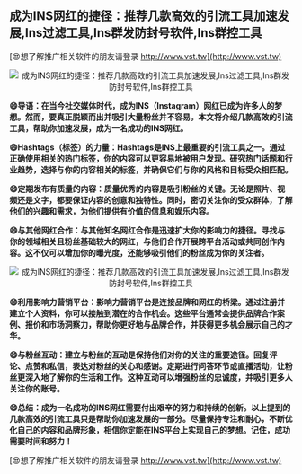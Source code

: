 ## **成为INS网红的捷径：推荐几款高效的引流工具加速发展,Ins过滤工具,Ins群发防封号软件,Ins群控工具**

[😍想了解推广相关软件的朋友请登录 http://www.vst.tw](http://www.vst.tw)

 <center><img src="https://vst.tw/MP4/tuiguang/png/2.png" alt="成为INS网红的捷径：推荐几款高效的引流工具加速发展,Ins过滤工具,Ins群发防封号软件,Ins群控工具"></center>

**😄导语：在当今社交媒体时代，成为INS（Instagram）网红已成为许多人的梦想。然而，要真正脱颖而出并吸引大量粉丝并不容易。本文将介绍几款高效的引流工具，帮助你加速发展，成为一名成功的INS网红。**

**😄Hashtags（标签）的力量：Hashtags是INS上最重要的引流工具之一。通过正确使用相关的热门标签，你的内容可以更容易地被用户发现。研究热门话题和行业趋势，选择与你的内容相关的标签，并确保它们与你的风格和目标受众相匹配。**

**😄定期发布有质量的内容：质量优秀的内容是吸引粉丝的关键。无论是照片、视频还是文字，都要保证内容的创意和独特性。同时，密切关注你的受众群体，了解他们的兴趣和需求，为他们提供有价值的信息和娱乐内容。**

**😄与其他网红合作：与其他知名网红合作是迅速扩大你的影响力的捷径。寻找与你的领域相关且粉丝基础较大的网红，与他们合作开展跨平台活动或共同创作内容。这不仅可以增加你的曝光度，还能够吸引他们的粉丝成为你的关注者。**

 <center><img src="https://vst.tw/MP4/tuiguang/png/8.png" alt="成为INS网红的捷径：推荐几款高效的引流工具加速发展,Ins过滤工具,Ins群发防封号软件,Ins群控工具"></center>

**😄利用影响力营销平台：影响力营销平台是连接品牌和网红的桥梁。通过注册并建立个人资料，你可以接触到潜在的合作机会。这些平台通常会提供品牌合作案例、报价和市场洞察力，帮助你更好地与品牌合作，并获得更多机会展示自己的才华。**

**😄与粉丝互动：建立与粉丝的互动是保持他们对你的关注的重要途径。回复评论、点赞和私信，表达对粉丝的关心和感谢。定期进行问答环节或直播活动，让粉丝更深入地了解你的生活和工作。这种互动可以增强粉丝的忠诚度，并吸引更多人关注你的账号。**

**😄总结：成为一名成功的INS网红需要付出艰辛的努力和持续的创新。以上提到的几款高效的引流工具只是帮助你加速发展的一部分。尽量保持专注和耐心，不断优化自己的内容和品牌形象，相信你定能在INS平台上实现自己的梦想。记住，成功需要时间和努力！**

[😍想了解推广相关软件的朋友请登录 http://www.vst.tw](http://www.vst.tw)



